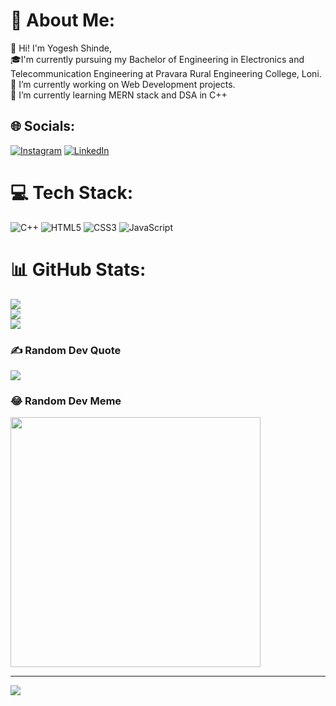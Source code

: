 # 💫 About Me:
👋 Hi! I'm Yogesh Shinde,<br>🎓I'm currently pursuing my Bachelor of Engineering in Electronics and Telecommunication Engineering at Pravara Rural Engineering College, Loni.<br>🔭 I’m currently working on Web Development projects.<br>🌱 I’m currently learning MERN stack and DSA in C++<br>


## 🌐 Socials:
[![Instagram](https://img.shields.io/badge/Instagram-%23E4405F.svg?logo=Instagram&logoColor=white)](https://instagram.com/yogeshshinde__) [![LinkedIn](https://img.shields.io/badge/LinkedIn-%230077B5.svg?logo=linkedin&logoColor=white)](https://linkedin.com/in/yogeshshinde4215) 

# 💻 Tech Stack:
![C++](https://img.shields.io/badge/c++-%2300599C.svg?style=flat&logo=c%2B%2B&logoColor=white) ![HTML5](https://img.shields.io/badge/html5-%23E34F26.svg?style=flat&logo=html5&logoColor=white) ![CSS3](https://img.shields.io/badge/css3-%231572B6.svg?style=flat&logo=css3&logoColor=white) ![JavaScript](https://img.shields.io/badge/javascript-%23323330.svg?style=flat&logo=javascript&logoColor=%23F7DF1E)
# 📊 GitHub Stats:
![](https://github-readme-stats.vercel.app/api?username=Y0GESHSHINDE&theme=monokai&hide_border=false&include_all_commits=false&count_private=false)<br/>
![](https://github-readme-streak-stats.herokuapp.com/?user=Y0GESHSHINDE&theme=monokai&hide_border=false)<br/>
![](https://github-readme-stats.vercel.app/api/top-langs/?username=Y0GESHSHINDE&theme=monokai&hide_border=false&include_all_commits=false&count_private=false&layout=compact)

### ✍️ Random Dev Quote
![](https://quotes-github-readme.vercel.app/api?type=horizontal&theme=radical)

### 😂 Random Dev Meme
<img src='https://randommeme-five.vercel.app/' style="height: 400px;"/>

---
[![](https://visitcount.itsvg.in/api?id=Y0GESHSHINDE&icon=2&color=7)](https://visitcount.itsvg.in)

<!-- Proudly created with GPRM ( https://gprm.itsvg.in ) -->
